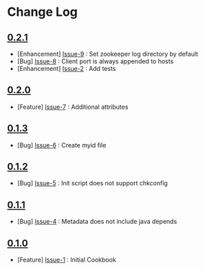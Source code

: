 Change Log
==========

[0.2.1](https://github.com/bbaugher/apache_zookeeper/issues?milestone=7&state=closed)
-------------------------------------------------------------------------------------

  * [Enhancement] [Issue-9](https://github.com/bbaugher/apache_zookeeper/issues/9) : Set zookeeper log directory by default
  * [Bug] [Issue-8](https://github.com/bbaugher/apache_zookeeper/issues/8) : Client port is always appended to hosts
  * [Enhancement] [Issue-2](https://github.com/bbaugher/apache_zookeeper/issues/2) : Add tests

[0.2.0](https://github.com/bbaugher/apache_zookeeper/issues?milestone=2&state=closed)
-------------------------------------------------------------------------------------

  * [Feature] [Issue-7](https://github.com/bbaugher/apache_zookeeper/issues/7) : Additional attributes

[0.1.3](https://github.com/bbaugher/apache_zookeeper/issues?milestone=5&state=closed)
-------------------------------------------------------------------------------------

  * [Bug] [Issue-6](https://github.com/bbaugher/apache_zookeeper/issues/6) : Create myid file

[0.1.2](https://github.com/bbaugher/apache_zookeeper/issues?milestone=4&state=closed)
-------------------------------------------------------------------------------------

  * [Bug] [Issue-5](https://github.com/bbaugher/apache_zookeeper/issues/5) : Init script does not support chkconfig

[0.1.1](https://github.com/bbaugher/apache_zookeeper/issues?milestone=3&state=closed)
-------------------------------------------------------------------------------------

  * [Bug] [Issue-4](https://github.com/bbaugher/apache_zookeeper/issues/4) : Metadata does not include java depends

[0.1.0](https://github.com/bbaugher/apache_zookeeper/issues?milestone=1&state=closed)
-------------------------------------------------------------------------------------

  * [Feature] [Issue-1](https://github.com/bbaugher/apache_zookeeper/issues/1) : Initial Cookbook
